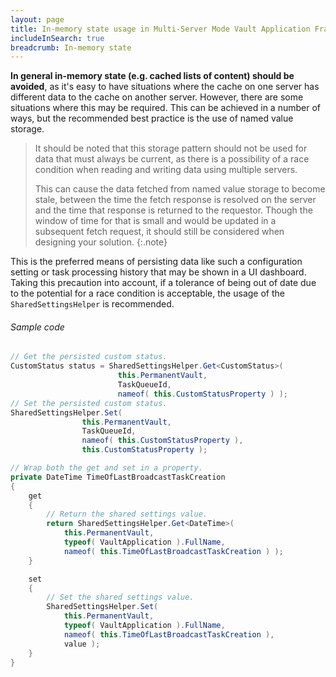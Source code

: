 ```yaml
---
layout: page
title: In-memory state usage in Multi-Server Mode Vault Application Framework applications
includeInSearch: true
breadcrumb: In-memory state
---
```


**In general in-memory state (e.g. cached lists of content) should be avoided**, as it's easy to have situations where the cache on one server has different data to the cache on another server.  However, there are some situations where this may be required.  This can be achieved in a number of ways, but the recommended best practice is the use of named value storage.

> It should be noted that this storage pattern should not be used for data that must always be current, as there is a possibility of a race condition when reading and writing data using multiple servers.
>
> This can cause the data fetched from named value storage to become stale, between the time the fetch response is resolved on the server and the time that response is returned to the requestor. Though the window of time for that is small and would be updated in a subsequent fetch request, it should still be considered when designing your solution.
{:.note}

This is the preferred means of persisting data like such a configuration setting or task processing history that may be shown in a UI dashboard. Taking this precaution into account, if a tolerance of being out of date due to the potential for a race condition is acceptable, the usage of the `SharedSettingsHelper` is recommended.

###### Sample code

```c#
// Get the persisted custom status.
CustomStatus status = SharedSettingsHelper.Get<CustomStatus>(
						this.PermanentVault,
						TaskQueueId,
						nameof( this.CustomStatusProperty ) );
// Set the persisted custom status.
SharedSettingsHelper.Set(
				this.PermanentVault,
				TaskQueueId,
				nameof( this.CustomStatusProperty ),
				this.CustomStatusProperty );

// Wrap both the get and set in a property.
private DateTime TimeOfLastBroadcastTaskCreation
{
    get
    {
        // Return the shared settings value.
        return SharedSettingsHelper.Get<DateTime>(
            this.PermanentVault,
            typeof( VaultApplication ).FullName,
            nameof( this.TimeOfLastBroadcastTaskCreation ) );
    }

    set
    {
        // Set the shared settings value.
        SharedSettingsHelper.Set(
            this.PermanentVault,
            typeof( VaultApplication ).FullName,
            nameof( this.TimeOfLastBroadcastTaskCreation ),
            value );
    }
}
```
